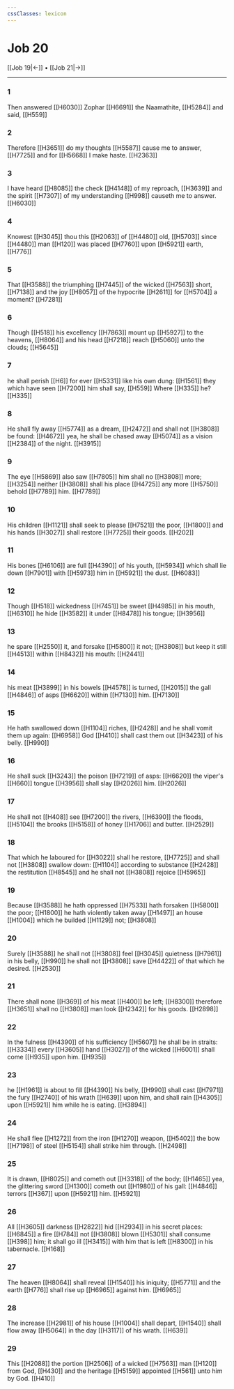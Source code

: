 ```yaml
---
cssClasses: lexicon
---
```

# Job 20

[[Job 19|←]] • [[Job 21|→]]

---

### 1
Then answered [[H6030]] Zophar [[H6691]] the Naamathite, [[H5284]] and said, [[H559]]

### 2
Therefore [[H3651]] do my thoughts [[H5587]] cause me to answer, [[H7725]] and for [[H5668]] I make haste. [[H2363]]

### 3
I have heard [[H8085]] the check [[H4148]] of my reproach, [[H3639]] and the spirit [[H7307]] of my understanding [[H998]] causeth me to answer. [[H6030]]

### 4
Knowest [[H3045]] thou this [[H2063]] of [[H4480]] old, [[H5703]] since [[H4480]] man [[H120]] was placed [[H7760]] upon [[H5921]] earth, [[H776]]

### 5
That [[H3588]] the triumphing [[H7445]] of the wicked [[H7563]] short, [[H7138]] and the joy [[H8057]] of the hypocrite [[H2611]] for [[H5704]] a moment? [[H7281]]

### 6
Though [[H518]] his excellency [[H7863]] mount up [[H5927]] to the heavens, [[H8064]] and his head [[H7218]] reach [[H5060]] unto the clouds; [[H5645]]

### 7
he shall perish [[H6]] for ever [[H5331]] like his own dung: [[H1561]] they which have seen [[H7200]] him shall say, [[H559]] Where [[H335]] he? [[H335]]

### 8
He shall fly away [[H5774]] as a dream, [[H2472]] and shall not [[H3808]] be found: [[H4672]] yea, he shall be chased away [[H5074]] as a vision [[H2384]] of the night. [[H3915]]

### 9
The eye [[H5869]] also saw [[H7805]] him shall no [[H3808]] more; [[H3254]] neither [[H3808]] shall his place [[H4725]] any more [[H5750]] behold [[H7789]] him. [[H7789]]

### 10
His children [[H1121]] shall seek to please [[H7521]] the poor, [[H1800]] and his hands [[H3027]] shall restore [[H7725]] their goods. [[H202]]

### 11
His bones [[H6106]] are full [[H4390]] of his youth, [[H5934]] which shall lie down [[H7901]] with [[H5973]] him in [[H5921]] the dust. [[H6083]]

### 12
Though [[H518]] wickedness [[H7451]] be sweet [[H4985]] in his mouth, [[H6310]] he hide [[H3582]] it under [[H8478]] his tongue; [[H3956]]

### 13
he spare [[H2550]] it, and forsake [[H5800]] it not; [[H3808]] but keep it still [[H4513]] within [[H8432]] his mouth: [[H2441]]

### 14
his meat [[H3899]] in his bowels [[H4578]] is turned, [[H2015]] the gall [[H4846]] of asps [[H6620]] within [[H7130]] him. [[H7130]]

### 15
He hath swallowed down [[H1104]] riches, [[H2428]] and he shall vomit them up again: [[H6958]] God [[H410]] shall cast them out [[H3423]] of his belly. [[H990]]

### 16
He shall suck [[H3243]] the poison [[H7219]] of asps: [[H6620]] the viper's [[H660]] tongue [[H3956]] shall slay [[H2026]] him. [[H2026]]

### 17
He shall not [[H408]] see [[H7200]] the rivers, [[H6390]] the floods, [[H5104]] the brooks [[H5158]] of honey [[H1706]] and butter. [[H2529]]

### 18
That which he laboured for [[H3022]] shall he restore, [[H7725]] and shall not [[H3808]] swallow down: [[H1104]] according to substance [[H2428]] the restitution [[H8545]] and he shall not [[H3808]] rejoice [[H5965]]

### 19
Because [[H3588]] he hath oppressed [[H7533]] hath forsaken [[H5800]] the poor; [[H1800]] he hath violently taken away [[H1497]] an house [[H1004]] which he builded [[H1129]] not; [[H3808]]

### 20
Surely [[H3588]] he shall not [[H3808]] feel [[H3045]] quietness [[H7961]] in his belly, [[H990]] he shall not [[H3808]] save [[H4422]] of that which he desired. [[H2530]]

### 21
There shall none [[H369]] of his meat [[H400]] be left; [[H8300]] therefore [[H3651]] shall no [[H3808]] man look [[H2342]] for his goods. [[H2898]]

### 22
In the fulness [[H4390]] of his sufficiency [[H5607]] he shall be in straits: [[H3334]] every [[H3605]] hand [[H3027]] of the wicked [[H6001]] shall come [[H935]] upon him. [[H935]]

### 23
he [[H1961]] is about to fill [[H4390]] his belly, [[H990]] shall cast [[H7971]] the fury [[H2740]] of his wrath [[H639]] upon him, and shall rain [[H4305]] upon [[H5921]] him while he is eating. [[H3894]]

### 24
He shall flee [[H1272]] from the iron [[H1270]] weapon, [[H5402]] the bow [[H7198]] of steel [[H5154]] shall strike him through. [[H2498]]

### 25
It is drawn, [[H8025]] and cometh out [[H3318]] of the body; [[H1465]] yea, the glittering sword [[H1300]] cometh out [[H1980]] of his gall: [[H4846]] terrors [[H367]] upon [[H5921]] him. [[H5921]]

### 26
All [[H3605]] darkness [[H2822]] hid [[H2934]] in his secret places: [[H6845]] a fire [[H784]] not [[H3808]] blown [[H5301]] shall consume [[H398]] him; it shall go ill [[H3415]] with him that is left [[H8300]] in his tabernacle. [[H168]]

### 27
The heaven [[H8064]] shall reveal [[H1540]] his iniquity; [[H5771]] and the earth [[H776]] shall rise up [[H6965]] against him. [[H6965]]

### 28
The increase [[H2981]] of his house [[H1004]] shall depart, [[H1540]] shall flow away [[H5064]] in the day [[H3117]] of his wrath. [[H639]]

### 29
This [[H2088]] the portion [[H2506]] of a wicked [[H7563]] man [[H120]] from God, [[H430]] and the heritage [[H5159]] appointed [[H561]] unto him by God. [[H410]]